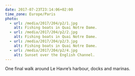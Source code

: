 ```yaml
---
date: 2017-07-23T23:14:06+02:00
time_zone: Europe/Paris
photo:
  - url: /media/2017/204/p2/1.jpg
    alt: Fishing boats in Quai Notre Dame.
  - url: /media/2017/204/p2/2.jpg
    alt: Fishing boats in Quai Notre Dame.
  - url: /media/2017/204/p2/3.jpg
    alt: Fishing boats in Quai Notre Dame.
  - url: /media/2017/204/p2/4.jpg
    alt: Sunset over the English Channel.
---
```


One final walk around Le Havre’s harbour, docks and marinas.
